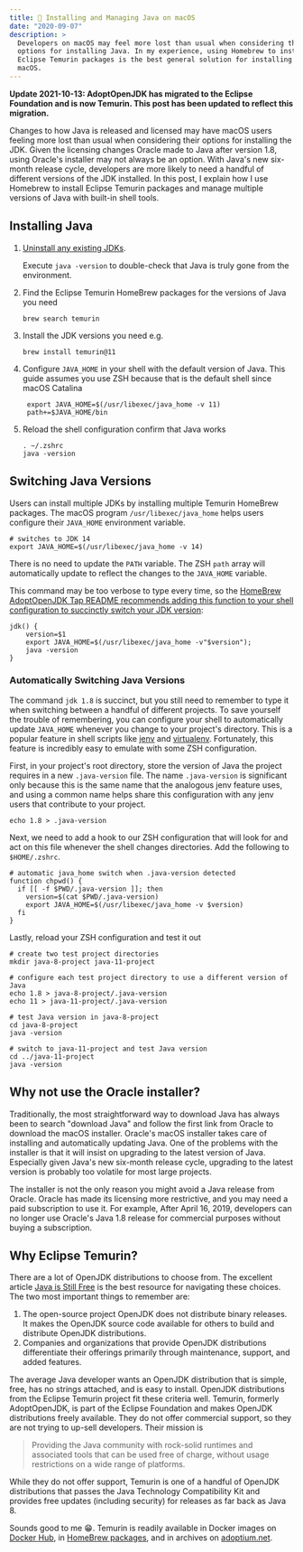 ```yaml
---
title: 🍎 Installing and Managing Java on macOS
date: "2020-09-07"
description: >
  Developers on macOS may feel more lost than usual when considering their
  options for installing Java. In my experience, using Homebrew to install
  Eclipse Temurin packages is the best general solution for installing Java on
  macOS.
---
```


**Update 2021-10-13: AdoptOpenJDK has migrated to the Eclipse Foundation and is
now Temurin. This post has been updated to reflect this migration.**

Changes to how Java is released and licensed may have macOS users feeling more
lost than usual when considering their options for installing the JDK. Given the
licensing changes Oracle made to Java after version 1.8, using Oracle's
installer may not always be an option. With Java's new six-month release cycle,
developers are more likely to need a handful of different versions of the JDK
installed. In this post, I explain how I use Homebrew to install Eclipse Temurin
packages and manage multiple versions of Java with built-in shell tools.

## Installing Java

1. [Uninstall any existing JDKs](https://docs.oracle.com/javase/8/docs/technotes/guides/install/mac_jdk.html#A1096903).

   Execute `java -version` to double-check that Java is truly gone from the
   environment.

1. Find the Eclipse Temurin HomeBrew packages for the versions of Java you need
   ```shell
   brew search temurin
   ```
1. Install the JDK versions you need e.g.
   ```shell
   brew install temurin@11
   ```
1. Configure `JAVA_HOME` in your shell with the default version of Java. This
   guide assumes you use ZSH because that is the default shell since macOS
   Catalina
   ```shell
    export JAVA_HOME=$(/usr/libexec/java_home -v 11)
    path+=$JAVA_HOME/bin
   ```
1. Reload the shell configuration confirm that Java works
   ```shell
   . ~/.zshrc
   java -version
   ```

## Switching Java Versions

Users can install multiple JDKs by installing multiple Temurin HomeBrew
packages. The macOS program `/usr/libexec/java_home` helps users configure their
`JAVA_HOME` environment variable.

```shell
# switches to JDK 14
export JAVA_HOME=$(/usr/libexec/java_home -v 14)
```

There is no need to update the `PATH` variable. The ZSH `path` array will
automatically update to reflect the changes to the `JAVA_HOME` variable.

This command may be too verbose to type every time, so the
[HomeBrew AdoptOpenJDK Tap README recommends adding this function to your shell configuration to succinctly switch your JDK version](https://github.com/AdoptOpenJDK/homebrew-openjdk):

```shell
jdk() {
    version=$1
    export JAVA_HOME=$(/usr/libexec/java_home -v"$version");
    java -version
}
```

### Automatically Switching Java Versions

The command `jdk 1.8` is succinct, but you still need to remember to type it
when switching between a handful of different projects. To save yourself the
trouble of remembering, you can configure your shell to automatically update
`JAVA_HOME` whenever you change to your project's directory. This is a popular
feature in shell scripts like [jenv](https://www.jenv.be/) and
[virtualenv](https://virtualenvwrapper.readthedocs.io/en/latest/tips.html#automatically-run-workon-when-entering-a-directory).
Fortunately, this feature is incredibly easy to emulate with some ZSH
configuration.

First, in your project's root directory, store the version of Java the project
requires in a new `.java-version` file. The name `.java-version` is significant
only because this is the same name that the analogous jenv feature uses, and
using a common name helps share this configuration with any jenv users that
contribute to your project.

```shell
echo 1.8 > .java-version
```

Next, we need to add a hook to our ZSH configuration that will look for and act
on this file whenever the shell changes directories. Add the following to
`$HOME/.zshrc`.

```shell
# automatic java_home switch when .java-version detected
function chpwd() {
  if [[ -f $PWD/.java-version ]]; then
    version=$(cat $PWD/.java-version)
    export JAVA_HOME=$(/usr/libexec/java_home -v $version)
  fi
}
```

Lastly, reload your ZSH configuration and test it out

```shell
# create two test project directories
mkdir java-8-project java-11-project

# configure each test project directory to use a different version of Java
echo 1.8 > java-8-project/.java-version
echo 11 > java-11-project/.java-version

# test Java version in java-8-project
cd java-8-project
java -version

# switch to java-11-project and test Java version
cd ../java-11-project
java -version
```

## Why not use the Oracle installer?

Traditionally, the most straightforward way to download Java has always been to
search "download Java" and follow the first link from Oracle to download the
macOS installer. Oracle's macOS installer takes care of installing and
automatically updating Java. One of the problems with the installer is that it
will insist on upgrading to the latest version of Java. Especially given Java's
new six-month release cycle, upgrading to the latest version is probably too
volatile for most large projects.

The installer is not the only reason you might avoid a Java release from Oracle.
Oracle has made its licensing more restrictive, and you may need a paid
subscription to use it. For example, After April 16, 2019, developers can no
longer use Oracle's Java 1.8 release for commercial purposes without buying a
subscription.

## Why Eclipse Temurin?

There are a lot of OpenJDK distributions to choose from. The excellent article
[Java is Still Free](https://medium.com/@javachampions/java-is-still-free-3-0-0-ocrt-2021-bca75c88d23b)
is the best resource for navigating these choices. The two most important things
to remember are:

1. The open-source project OpenJDK does not distribute binary releases. It makes
   the OpenJDK source code available for others to build and distribute OpenJDK
   distributions.
2. Companies and organizations that provide OpenJDK distributions differentiate
   their offerings primarily through maintenance, support, and added features.

The average Java developer wants an OpenJDK distribution that is simple, free,
has no strings attached, and is easy to install. OpenJDK distributions from the
Eclipse Temurin project fit these criteria well. Temurin, formerly AdoptOpenJDK,
is part of the Eclipse Foundation and makes OpenJDK distributions freely
available. They do not offer commercial support, so they are not trying to
up-sell developers. Their mission is

> Providing the Java community with rock-solid runtimes and associated tools
> that can be used free of charge, without usage restrictions on a wide range of
> platforms.

While they do not offer support, Temurin is one of a handful of OpenJDK
distributions that passes the Java Technology Compatibility Kit and provides
free updates (including security) for releases as far back as Java 8.

Sounds good to me 😁. Temurin is readily available in Docker images on
[Docker Hub](https://hub.docker.com/_/eclipse-temurin), in
[HomeBrew packages](https://formulae.brew.sh/cask/temurin), and in archives on
[adoptium.net](https://adoptium.net).
